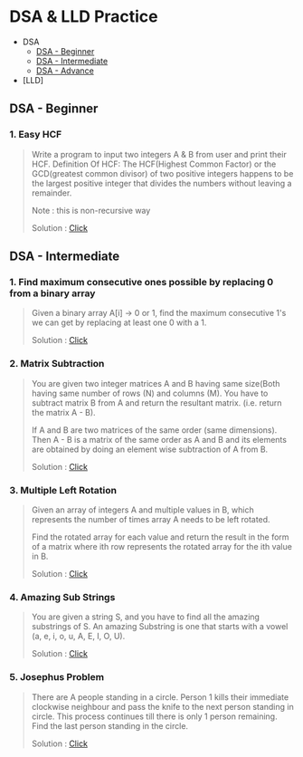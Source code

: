 # DSA & LLD Practice

- DSA
  - [DSA - Beginner](#dsa---beginner)
  - [DSA - Intermediate](#dsa---intermediate)
  - [DSA - Advance](#dsa-advance)
- [LLD]

## DSA - Beginner

### 1. Easy HCF
> Write a program to input two integers A & B from user and print their HCF. 
> Definition Of HCF: The HCF(Highest Common Factor) or the GCD(greatest common divisor) of two 
> positive integers happens to be the largest positive integer that divides the numbers without leaving a remainder.
>
> Note : this is non-recursive way
> 
> Solution : [Click](src/com/practice/dsa/beginner/functions/EasyHCF.java)

## DSA - Intermediate

### **1. Find maximum consecutive ones possible by replacing 0 from a binary array**
> Given a binary array A[i] -> 0 or 1, find the maximum consecutive 1's we can get by replacing at least one 0 with a 1.
> 
> Solution : [Click](src/com/practice/dsa/intermediate/arrays/MaxConsecutiveOnesByReplace.java)

### **2. Matrix Subtraction**
> You are given two integer matrices A and B having same size(Both having same number of rows (N) and columns (M). You have to subtract matrix B from A and return the resultant matrix. (i.e. return the matrix A - B).
> 
> If A and B are two matrices of the same order (same dimensions). Then A - B is a matrix of the same order as A and B and its elements are obtained by doing an element wise subtraction of A from B.
>
> Solution : [Click](src/com/practice/dsa/intermediate/arrays/MatrixSubtraction.java)

### **3. Multiple Left Rotation**
> Given an array of integers A and multiple values in B, which represents the number of times array A needs to be left rotated.
>
> Find the rotated array for each value and return the result in the form of a matrix where ith row represents the rotated array for the ith value in B.
> 
> Solution : [Click](src/com/practice/dsa/intermediate/arrays/MultipleLeftRotation.java)

### **4. Amazing Sub Strings**
> You are given a string S, and you have to find all the amazing substrings of S. 
> An amazing Substring is one that starts with a vowel (a, e, i, o, u, A, E, I, O, U).
>
> Solution : [Click](src/com/practice/dsa/intermediate/arrays/carryforward/AmazingSubstrings.java)

### **5. Josephus Problem**
> There are A people standing in a circle. Person 1 kills their immediate clockwise neighbour and 
> pass the knife to the next person standing in circle. This process continues till there is only 1 
> person remaining. Find the last person standing in the circle.
>
> Solution : [Click](src/com/practice/dsa/intermediate/problemsolving/JosephusProblem.java)